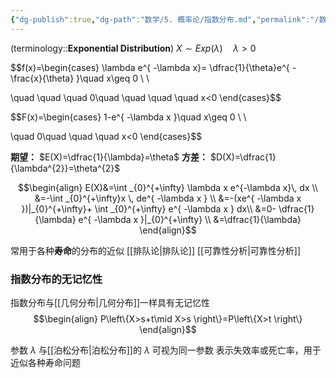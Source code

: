 ```yaml
---
{"dg-publish":true,"dg-path":"数学/5. 概率论/指数分布.md","permalink":"/数学/5. 概率论/指数分布/","dgPassFrontmatter":true,"noteIcon":"","created":"2024-10-08T17:12:32.868+08:00","updated":"2025-04-14T11:45:28.415+08:00"}
---
```


(terminology::**Exponential Distribution**)
$X\sim Exp(\lambda)  \quad \lambda>0$

$$f(x)=\begin{cases}
\lambda e^{ -\lambda x}= \dfrac{1}{\theta}e^{ - \frac{x}{\theta} }\quad x\geq 0 \\ \\

\quad \quad \quad 0\quad  \quad \quad \quad x<0
\end{cases}$$

$$F(x)=\begin{cases}
1-e^{ -\lambda x }\quad x\geq 0 \\ \\

\quad 0\quad \quad \quad x<0
\end{cases}$$

**期望：** $E(X)=\dfrac{1}{\lambda}=\theta$
**方差：** $D(X)=\dfrac{1}{\lambda^{2}}=\theta^{2}$


$$\begin{align}
E(X)&=\int _{0}^{+\infty} \lambda x e^{-\lambda x}\, dx  \\
&=-\int _{0}^{+\infty}x \, de^{ -\lambda x } \\
&=-(xe^{ -\lambda x })|_{0}^{+\infty}+ \int _{0}^{+\infty} e^{ -\lambda x } dx\\
&=0- \dfrac{1}{\lambda} e^{ -\lambda x }|_{0}^{+\infty}  \\
&=\dfrac{1}{\lambda}
\end{align}$$


常用于各种**寿命**的分布的近似
[[排队论\|排队论]]   [[可靠性分析\|可靠性分析]]
### 指数分布的无记忆性
指数分布与[[几何分布\|几何分布]]一样具有无记忆性
$$\begin{align}
P\left\{X>s+t\mid X>s \right\}=P\left\{X>t \right\}
\end{align}$$

参数 $\lambda$ 与[[泊松分布\|泊松分布]]的 $\lambda$ 可视为同一参数
表示失效率或死亡率，用于近似各种寿命问题



